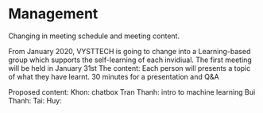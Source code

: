 # Management

Changing in meeting schedule and meeting content. 
 
From January 2020, VYSTTECH is going to change into a Learning-based group which supports the self-learning of each invidiual.
The first meeting will be held in January 31st 
The content: 
Each person will presents a topic of what they have learnt. 
30 minutes for a presentation and Q&A

Proposed content: 
Khon: chatbox 
Tran Thanh: intro to machine learning 
Bui Thanh: 
Tai: 
Huy: 
